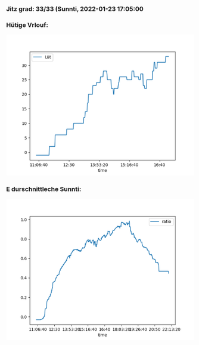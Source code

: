 ### Jitz grad: 33/33 (Sunnti, 2022-01-23 17:05:00

### Hütige Vrlouf:
![Graph](Today.png)

### E durschnittleche Sunnti:
![Graph](Sunnti.png)